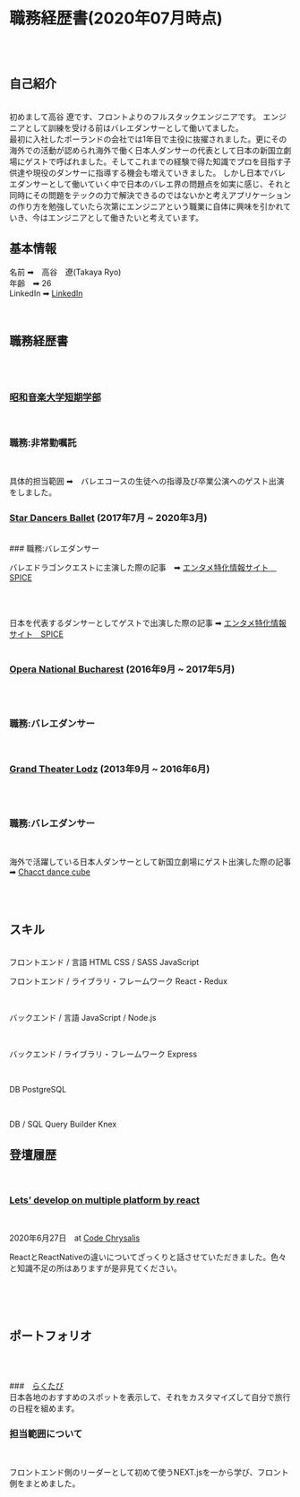 # 職務経歴書(2020年07月時点)

<br>
<br>

## 自己紹介
<br>
初めまして高谷 遼です、フロントよりのフルスタックエンジニアです。
エンジニアとして訓練を受ける前はバレエダンサーとして働いてました。
<br>
最初に入社したポーランドの会社では1年目で主役に抜擢されました。更にその海外での活動が認められ海外で働く日本人ダンサーの代表として日本の新国立劇場にゲストで呼ばれました。そしてこれまでの経験で得た知識でプロを目指す子供達や現役のダンサーに指導する機会も増えていきました。
しかし日本でバレエダンサーとして働いていく中で日本のバレエ界の問題点を如実に感じ、それと同時にその問題をテックの力で解決できるのではないかと考えアプリケーションの作り方を勉強していたら次第にエンジニアという職業に自体に興味を引かれていき、今はエンジニアとして働きたいと考えています。 


## 基本情報

名前 ➡︎　高谷　遼(Takaya Ryo)
<br>
年齢　➡︎ 26
<br>
LinkedIn ➡︎ [LinkedIn](https://www.linkedin.com/in/ryotakaya/)

<br>

## 職務経歴書

<br>
<br>

### [昭和音楽大学短期学部](https://www.tosei-showa-music.ac.jp/course/college/ballet.html)
<br>

### 職務:非常勤嘱託

<br>

具体的担当範囲 ➡︎　バレエコースの生徒への指導及び卒業公演へのゲスト出演をしました。

### [Star Dancers Ballet](https://www.sdballet.com/) (2017年7月 ~ 2020年3月)
 
 <br>
### 職務:バレエダンサー
 <br>
 
 
 バレエドラゴンクエストに主演した際の記事　➡︎ [エンタメ特化情報サイト　SPICE](https://spice.eplus.jp/articles/185833)
 
 <br>
 
 <br>
 
 
 日本を代表するダンサーとしてゲストで出演した際の記事 ➡︎ [エンタメ特化情報サイト　SPICE](https://spice.eplus.jp/articles/231904)
 <br>
<br>
 
 ### [Opera National Bucharest](http://operanb.ro/) (2016年9月 ~ 2017年5月)
 
 <br>
 <br>
 
### 職務:バレエダンサー
 
 <br>
 
 ### [Grand Theater Lodz](http://www.operalodz.com/) (2013年9月 ~ 2016年6月)
 
 <br>
 <br>
 
### 職務:バレエダンサー
 
 <br>
 
 海外で活躍している日本人ダンサーとして新国立劇場にゲスト出演した際の記事 ➡︎ [Chacct dance cube](https://www.chacott-jp.com/news/worldreport/tokyo/detail004550.html)
 
 <br>
 <br>
 
 ## スキル
 
<br> 
 フロントエンド / 言語
HTML
CSS / SASS
JavaScript

<br>

フロントエンド / ライブラリ・フレームワーク
React・Redux

<br>

バックエンド / 言語
JavaScript / Node.js

<br>

バックエンド / ライブラリ・フレームワーク
Express

<br>

DB
PostgreSQL

<br>

DB / SQL Query Builder
Knex

 
 ## 登壇履歴
 <br>
 
 ### [Lets’ develop on multiple platform by react](https://www.youtube.com/watch?v=fhKgdzXkQeM&t=3755s)
  <br>
  
 2020年6月27日　at [Code Chrysalis](https://www.codechrysalis.io/?lng=jp)
 
 ReactとReactNativeの違いについてざっくりと話させていただきました。色々と知識不足の所はありますが是非見てください。
 
 <br>
 <br>
 <br>
 
 ## ポートフォリオ
 <br>
 <br>
 
 ###　[らくたび](http://ccj1-rakutabi.cc/)
 <br>
 日本各地のおすすめのスポットを表示して、それをカスタマイズして自分で旅行の日程を組めます。
 
 ### 担当範囲について
 
 <br>
 
 フロントエンド側のリーダーとして初めて使うNEXT.jsを一から学び、フロント側をまとめました。
 
 
 
 

